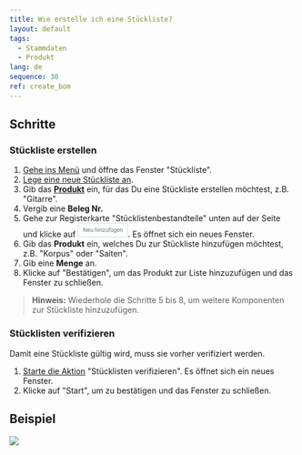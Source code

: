 ```yaml
---
title: Wie erstelle ich eine Stückliste?
layout: default
tags:
  - Stammdaten
  - Produkt
lang: de
sequence: 30
ref: create_bom
---
```


## Schritte

### Stückliste erstellen
1. [Gehe ins Menü](Menu) und öffne das Fenster "Stückliste".
1. [Lege eine neue Stückliste an](Neuer_Datensatz_Fenster_Webui).
1. Gib das [**Produkt**](NeuesProdukt) ein, für das Du eine Stückliste erstellen möchtest, z.B. "Gitarre".
1. Vergib eine **Beleg Nr.**
1. Gehe zur Registerkarte "Stücklistenbestandteile" unten auf der Seite und klicke auf ![](assets/Neu_hinzufuegen_Button.png). Es öffnet sich ein neues Fenster.
1. Gib das **Produkt** ein, welches Du zur Stückliste hinzufügen möchtest, z.B. "Korpus" oder "Saiten".
1. Gib eine **Menge** an.
1. Klicke auf "Bestätigen", um das Produkt zur Liste hinzuzufügen und das Fenster zu schließen.
 >**Hinweis:** Wiederhole die Schritte 5 bis 8, um weitere Komponenten zur Stückliste hinzuzufügen.

### Stücklisten verifizieren
Damit eine Stückliste gültig wird, muss sie vorher verifiziert werden.

1. [Starte die Aktion](AktionStarten) "Stücklisten verifizieren". Es öffnet sich ein neues Fenster.
1. Klicke auf "Start", um zu bestätigen und das Fenster zu schließen.

## Beispiel
![](assets/Stueckliste_erstellen.gif)
